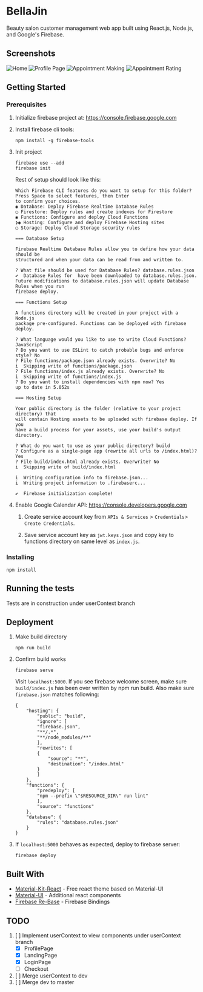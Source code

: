 # BellaJin

Beauty salon customer management web app built using React.js, Node.js, and Google's Firebase.

## Screenshots

![Home](./screenshots/home.png?raw=true)
![Profile Page](./screenshots/profile.png?raw=true)
![Appointment Making](./screenshots/booking.png?raw=true)
![Appointment Rating](./screenshots/rating.png?raw=true)

## Getting Started

### Prerequisites

1. Initialize firebase project at: https://console.firebase.google.com
2. Install firebase cli tools:
    ```
    npm install -g firebase-tools
    ```
3. Init project
    ```
    firebase use --add
    firebase init
    ```
   Rest of setup should look like this:
    ```
    Which Firebase CLI features do you want to setup for this folder? Press Space to select features, then Enter
    to confirm your choices.
    ◉ Database: Deploy Firebase Realtime Database Rules
    ◯ Firestore: Deploy rules and create indexes for Firestore
    ◉ Functions: Configure and deploy Cloud Functions
    ❯◉ Hosting: Configure and deploy Firebase Hosting sites
    ◯ Storage: Deploy Cloud Storage security rules
    
    === Database Setup

    Firebase Realtime Database Rules allow you to define how your data should be
    structured and when your data can be read from and written to.

    ? What file should be used for Database Rules? database.rules.json
    ✔  Database Rules for  have been downloaded to database.rules.json.
    Future modifications to database.rules.json will update Database Rules when you run
    firebase deploy.

    === Functions Setup

    A functions directory will be created in your project with a Node.js
    package pre-configured. Functions can be deployed with firebase deploy.

    ? What language would you like to use to write Cloud Functions? JavaScript
    ? Do you want to use ESLint to catch probable bugs and enforce style? No
    ? File functions/package.json already exists. Overwrite? No
    i  Skipping write of functions/package.json
    ? File functions/index.js already exists. Overwrite? No
    i  Skipping write of functions/index.js
    ? Do you want to install dependencies with npm now? Yes
    up to date in 5.052s

    === Hosting Setup

    Your public directory is the folder (relative to your project directory) that
    will contain Hosting assets to be uploaded with firebase deploy. If you
    have a build process for your assets, use your build's output directory.

    ? What do you want to use as your public directory? build
    ? Configure as a single-page app (rewrite all urls to /index.html)? Yes
    ? File build/index.html already exists. Overwrite? No
    i  Skipping write of build/index.html

    i  Writing configuration info to firebase.json...
    i  Writing project information to .firebaserc...

    ✔  Firebase initialization complete!
    ```


4. Enable Google Calendar API: https://console.developers.google.com

    1. Create service account key from `APIs & Services` > `Credentials`> `Create Credentials`. 

    2. Save service account key as `jwt.keys.json` and copy key to functions directory on same level as `index.js`.

### Installing

```
npm install
```

## Running the tests

Tests are in construction under userContext branch

## Deployment

1. Make build directory

    ```
    npm run build
    ```

2. Confirm build works

    ```
    firebase serve
    ```

    Visit `localhost:5000`. If you see firebase welcome screen, make sure `build/index.js` has been over written by npm run build. Also make sure `firebase.json` matches following:

    ```
    {
        "hosting": {
            "public": "build",
            "ignore": [
            "firebase.json",
            "**/.*",
            "**/node_modules/**"
            ],
            "rewrites": [
            {
                "source": "**",
                "destination": "/index.html"
            }
            ]
        },
        "functions": {
            "predeploy": [
            "npm --prefix \"$RESOURCE_DIR\" run lint"
            ],
            "source": "functions"
        },
        "database": {
            "rules": "database.rules.json"
        }
    }
    ```
3. If `localhost:5000` behaves as expected, deploy to firebase server:
    ```
    firebase deploy
    ```

## Built With

* [Material-Kit-React](https://github.com/creativetimofficial/material-kit-react) - Free react theme based on Material-UI
* [Material-UI](https://material-ui.com/) - Additional react components
* [Firebase Re-Base](https://github.com/tylermcginnis/re-base) - Firebase Bindings

## TODO

1. [ ] Implement userContext to view components under userContext branch
    - [x] ProfilePage
    - [x] LandingPage
    - [x] LoginPage
    - [ ] Checkout
2. [ ] Merge userContext to dev
3. [ ] Merge dev to master